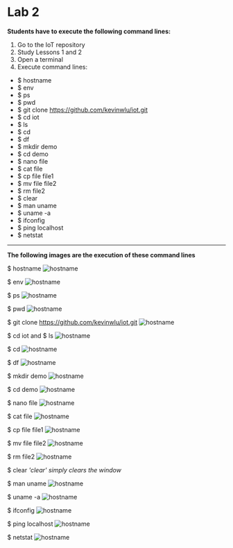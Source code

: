 # Lab 2

**Students have to execute the following command lines:**

1. Go to the IoT repository
2. Study Lessons 1 and 2
3. Open a terminal
4. Execute command lines:
- $ hostname
- $ env
- $ ps
- $ pwd
- $ git clone https://github.com/kevinwlu/iot.git
- $ cd iot
- $ ls
- $ cd
- $ df
- $ mkdir demo
- $ cd demo
- $ nano file
- $ cat file
- $ cp file file1
- $ mv file file2
- $ rm file2
- $ clear
- $ man uname
- $ uname -a
- $ ifconfig
- $ ping localhost
- $ netstat
---
**The following images are the execution of these command lines**

$ hostname
![hostname](CPE322_lab2_im1.png)

$ env
![hostname](CPE322_lab2_im2.png)

$ ps
![hostname](CPE322_lab2_im3.png)

$ pwd
![hostname](CPE322_lab2_im4.png)

$ git clone https://github.com/kevinwlu/iot.git
![hostname](CPE322_lab2_im5.png)

$ cd iot and $ ls
![hostname](CPE322_lab2_im6.png)

$ cd
![hostname](CPE322_lab2_im7.png)

$ df
![hostname](CPE322_lab2_im8.png)

$ mkdir demo
![hostname](CPE322_lab2_im9.png)

$ cd demo
![hostname](CPE322_lab2_im10.png)

$ nano file
![hostname](CPE322_lab2_im11.png)

$ cat file
![hostname](CPE322_lab2_im12.png)

$ cp file file1
![hostname](CPE322_lab2_im13.png)

$ mv file file2
![hostname](CPE322_lab2_im14.png)

$ rm file2
![hostname](CPE322_lab2_im15.png)

$ clear
*'clear' simply clears the window*

$ man uname
![hostname](CPE322_lab2_im16.png)

$ uname -a
![hostname](CPE322_lab2_im17.png)

$ ifconfig
![hostname](CPE322_lab2_im18.png)

$ ping localhost
![hostname](CPE322_lab2_im19.png)

$ netstat
![hostname](CPE322_lab2_im19.png)

